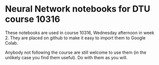 # Neural Network notebooks for DTU course 10316

These notebooks are used in course 10316, Wednesday afternoon in week 2.  They are placed on github to make it easy to import them to Google Colab.

Anybody not following the course are still welcome to use them (in the unlikely case you find them useful).  Do with them as you will.
